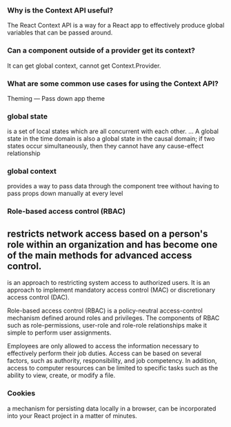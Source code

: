 ### Why is the Context API useful?

The React Context API is a way for a React app to effectively produce global variables that can be passed around.
### Can a component outside of a provider get its context?
It can get global context, cannot get Context.Provider.
### What are some common use cases for using the Context API?
 Theming — Pass down app theme


### global state
 is a set of local states which are all concurrent with each other. ... A global state in the time domain is also a global state in the causal domain; if two states occur simultaneously, then they cannot have any cause-effect relationship
### global context
 provides a way to pass data through the component tree without having to pass props down manually at every level


### Role-based access control (RBAC)
 restricts network access based on a person's role within an organization and has become one of the main methods for advanced access control.
----------
 is an approach to restricting system access to authorized users. It is an approach to implement mandatory access control (MAC) or discretionary access control (DAC).

Role-based access control (RBAC) is a policy-neutral access-control mechanism defined around roles and privileges. The components of RBAC such as role-permissions, user-role and role-role relationships make it simple to perform user assignments. 

 Employees are only allowed to access the information necessary to effectively perform their job duties. Access can be based on several factors, such as authority, responsibility, and job competency. In addition, access to computer resources can be limited to specific tasks such as the ability to view, create, or modify a file.


### Cookies
 a mechanism for persisting data locally in a browser, can be incorporated into your React project in a matter of minutes.


